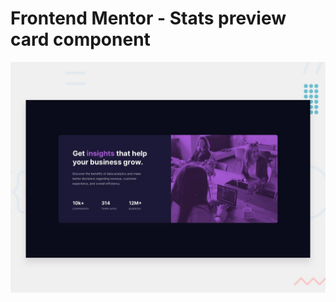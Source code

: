 # Frontend Mentor - Stats preview card component

![Design preview for the Stats preview card component coding challenge](./design/desktop-preview.jpg)


